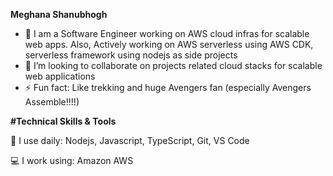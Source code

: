 **Meghana Shanubhogh**

- 🔭 I am a Software Engineer working on AWS cloud infras for scalable web apps. Also, Actively working on AWS serverless using AWS CDK,  serverless framework using nodejs as side projects 
- 👯 I’m looking to collaborate on projects related cloud stacks for scalable web applications 
- ⚡ Fun fact: Like trekking and huge Avengers fan (especially Avengers Assemble!!!!)

**#Technical Skills & Tools**

🚀 I use daily: Nodejs, Javascript, TypeScript, Git, VS Code

💻 I work using: Amazon AWS 

